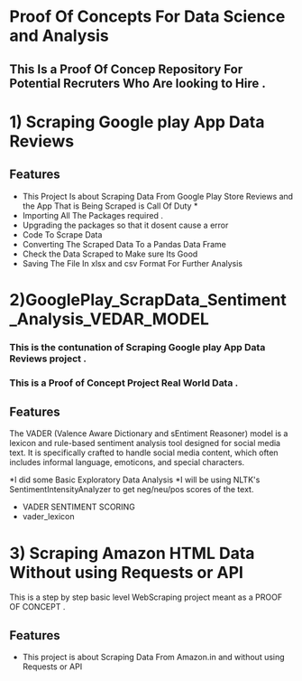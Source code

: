 # Proof Of Concepts For Data Science and Analysis

## This Is a Proof Of Concep Repository For Potential Recruters Who Are looking to Hire .

# 1) Scraping Google play App Data Reviews
## Features
- This Project Is about Scraping Data From Google Play Store Reviews and the App That is Being Scraped is Call Of Duty *
- Importing All The Packages required .
- Upgrading the packages so that it dosent cause a error
- Code To Scrape Data
- Converting The Scraped Data To a Pandas Data Frame
- Check the  Data Scraped to Make sure Its Good
- Saving The File In xlsx and csv Format For Further Analysis

# 2)GooglePlay_ScrapData_Sentiment_Analysis_VEDAR_MODEL
### This is the contunation of Scraping Google play App Data Reviews project .
### This is a Proof of Concept Project Real World Data .  
## Features
The VADER (Valence Aware Dictionary and sEntiment Reasoner) model is a lexicon and rule-based sentiment analysis tool designed for social media text.
It is specifically crafted to handle social media content, which often includes informal language, emoticons, and special characters.

*I did some Basic Exploratory Data Analysis
*I will be using NLTK's SentimentIntensityAnalyzer to get neg/neu/pos scores of the text.
* VADER SENTIMENT SCORING
* vader_lexicon

# 3) Scraping Amazon HTML Data Without using Requests or API

This is a step by step basic level WebScraping project meant as a PROOF OF CONCEPT .

## Features

- This project is about Scraping Data From Amazon.in and without using Requests or API 


